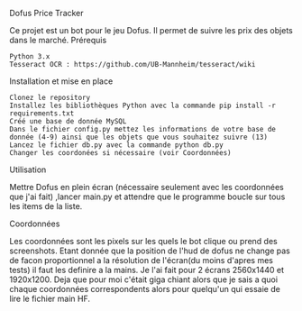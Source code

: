 Dofus Price Tracker

Ce projet est un bot pour le jeu Dofus. Il permet de suivre les prix des objets dans le marché.
Prérequis

    Python 3.x
    Tesseract OCR : https://github.com/UB-Mannheim/tesseract/wiki

Installation et mise en place 

    Clonez le repository
    Installez les bibliothèques Python avec la commande pip install -r requirements.txt
    Créé une base de donnée MySQL
    Dans le fichier config.py mettez les informations de votre base de donnée (4-9) ainsi que les objets que vous souhaitez suivre (13)
    Lancez le fichier db.py avec la commande python db.py
    Changer les coordonées si nécessaire (voir Coordonnées)

Utilisation

Mettre Dofus en plein écran (nécessaire seulement avec les coordonnées que j'ai fait) ,lancer main.py et attendre que le programme boucle sur tous les items de la liste. 

Coordonnées

Les coordonnées sont les pixels sur les quels le bot clique ou prend des screenshots. Etant donnée que la position de l'hud de dofus ne change pas de facon proportionnel a la résolution de l'écran(du moins d'apres mes tests) il faut les definire a la mains. Je l'ai fait pour 2 écrans 2560x1440 et 1920x1200.
Deja que pour moi c'était giga chiant alors que je sais a quoi chaque coordonnées correspondents alors pour quelqu'un qui essaie de lire le fichier main HF.